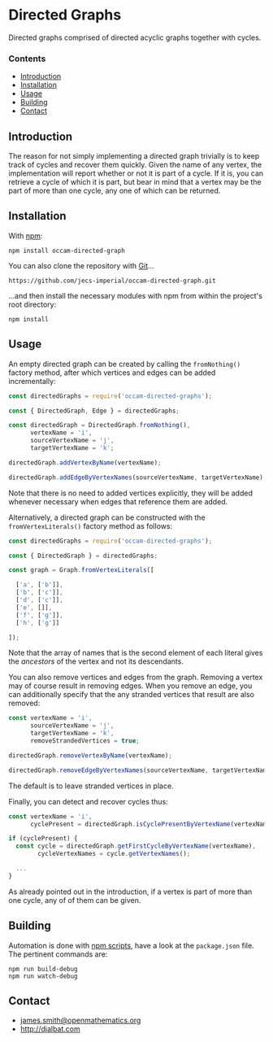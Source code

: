 # Directed Graphs

Directed graphs comprised of directed acyclic graphs together with cycles.

### Contents

- [Introduction](#introduction)
- [Installation](#installation)
- [Usage](#usage)
- [Building](#building)
- [Contact](#contact)

## Introduction

The reason for not simply implementing a directed graph trivially is to keep track of cycles and recover them quickly. Given the name of any vertex, the implementation will report whether or not it is part of a cycle. If it is, you can retrieve a cycle of which it is part, but bear in mind that a vertex may be the part of more than one cycle, any one of which can be returned.

## Installation

With [npm](https://www.npmjs.com/):

    npm install occam-directed-graph

You can also clone the repository with [Git](https://git-scm.com/)...

    https://github.com/jecs-imperial/occam-directed-graph.git

...and then install the necessary modules with npm from within the project's root directory:

    npm install

## Usage
    
An empty directed graph can be created by calling the `fromNothing()` factory method, after which vertices and edges can be added incrementally:

```js
const directedGraphs = require('occam-directed-graphs');

const { DirectedGraph, Edge } = directedGraphs;

const directedGraph = DirectedGraph.fromNothing(),
      vertexName = 'i',
      sourceVertexName = 'j',
      targetVertexName = 'k';

directedGraph.addVertexByName(vertexName);

directedGraph.addEdgeByVertexNames(sourceVertexName, targetVertexName);
```

Note that there is no need to added vertices explicitly, they will be added whenever necessary when edges that reference them are added.

Alternatively, a directed graph can be constructed with the `fromVertexLiterals()` factory method as follows:

```js
const directedGraphs = require('occam-directed-graphs');

const { DirectedGraph } = directedGraphs;

const graph = Graph.fromVertexLiterals([

  ['a', ['b']],
  ['b', ['c']],
  ['d', ['c']],
  ['e', []],
  ['f', ['g']],
  ['h', ['g']]

]);
```

Note that the array of names that is the second element of each literal gives the *ancestors* of the vertex and not its descendants.

You can also remove vertices and edges from the graph. Removing a vertex may of course result in removing edges. When you remove an edge, you can additionally specify that the any stranded vertices that result are also removed:

```js
const vertexName = 'i',
      sourceVertexName = 'j',
      targetVertexName = 'k',
      removeStrandedVertices = true;

directedGraph.removeVertexByName(vertexName);

directedGraph.removeEdgeByVertexNames(sourceVertexName, targetVertexName, removeStrandedVertices);
```

The default is to leave stranded vertices in place.

Finally, you can detect and recover cycles thus:

```js
const vertexName = 'i',
      cyclePresent = directedGraph.isCyclePresentByVertexName(vertexName);

if (cyclePresent) {
  const cycle = directedGraph.getFirstCycleByVertexName(vertexName),
        cycleVertexNames = cycle.getVertexNames();

  ...
}
```
As already pointed out in the introduction, if a vertex is part of more than one cycle, any of of them can be given.

## Building

Automation is done with [npm scripts](https://docs.npmjs.com/misc/scripts), have a look at the `package.json` file. The pertinent commands are:

    npm run build-debug
    npm run watch-debug

## Contact

* james.smith@openmathematics.org
* http://djalbat.com
